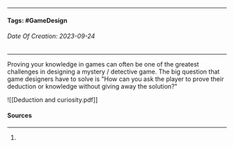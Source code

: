 __________________________________________________________________________
#### **Tags:** #GameDesign
###### *Date Of Creation: 2023-09-24*
__________________________________________________________________________

Proving your knowledge in games can often be one of the greatest challenges in designing a mystery / detective game. The big question that game designers have to solve is "How can you ask the player to prove their deduction or knowledge without giving away the solution?"

![[Deduction and curiosity.pdf]]
#### Sources
__________________________________________________________________________
1. 